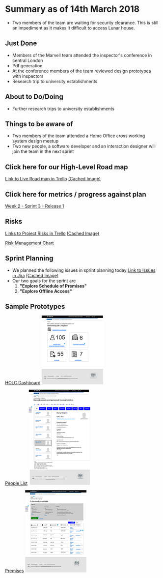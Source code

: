 # Summary as of 14th March 2018
* Two members of the team are waiting for security clearance. This is still an impediment as it makes it difficult to access Lunar house.

## Just Done
* Members of the Marvell team attended the inspector's conference in central London
* Pdf generation
* At the conference members of the team reviewed design prototypes with inspectors
* Research trip to university establishments

## About to Do/Doing
* Further research trips to university establishments

## Things to be aware of
* Two members of the team attended a Home Office  cross working system design meetup
* Two new people, a software developer and an interaction designer will join the team in the next sprint

## Click here for our High-Level Road map
[Link to Live Road map in Trello](https://trello.com/b/gDQdE01u/asl-roadmap)    [\(Cached Image\)](graphs/ASLRoadMap14032018.png)

## Click here for metrics / progress against plan
[Week 2 - Sprint 3 - Release 1](graphs/progress14032018.png)

## Risks
[Links to Project Risks in Trello](https://trello.com/b/VuFuCL7t/risk-register-and-kpis-asl-delivery)    [\(Cached Image\)](graphs/ASLRiskRegister14032018.png)

[Risk Management Chart](graphs/risk14032018.png)

## Sprint Planning
* We planned the following issues in sprint planning today [Link to Issues in Jira](https://jira.digital.homeoffice.gov.uk/secure/RapidBoard.jspa?rapidView=261)    [\(Cached Image\)](graphs/sprint14032018.png)
* Our two goals for the sprint are
	1. **"Explore Schedule of Premises"**
	2. **"Explore Offline Access"**

## Sample Prototypes
[HOLC Dashboard](graphs/dashboard_holc_icon.png)
![HOLC Dashboard](graphs/small_dashboard_holc_icon.png)

[People List](graphs/people_list.png)
![People List](graphs/small_people_list.png)

[Premises](graphs/premises.png)
![Premises](graphs/small_premises.png)
